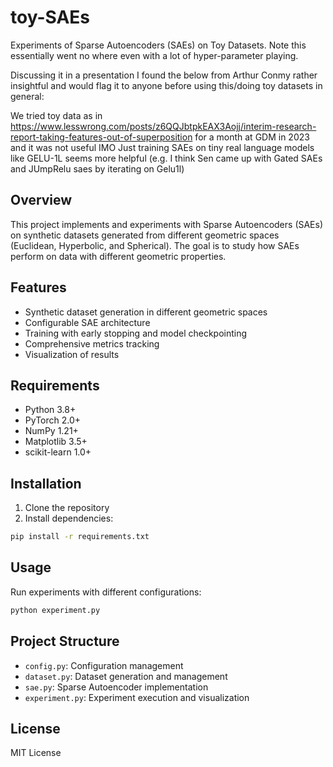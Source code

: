 # toy-SAEs
Experiments of Sparse Autoencoders (SAEs) on Toy Datasets. Note this essentially went no where even with a lot of hyper-parameter playing.

Discussing it in a presentation I found the below from Arthur Conmy rather insightful and would flag it to anyone before using this/doing toy datasets in general:

We tried toy data as in https://www.lesswrong.com/posts/z6QQJbtpkEAX3Aojj/interim-research-report-taking-features-out-of-superposition for a month at GDM in 2023 and it was not useful IMO
Just training SAEs on tiny real language models like GELU-1L seems more helpful (e.g. I think Sen came up with Gated SAEs and JUmpRelu saes by iterating on Gelu1l)



## Overview
This project implements and experiments with Sparse Autoencoders (SAEs) on synthetic datasets generated from different geometric spaces (Euclidean, Hyperbolic, and Spherical). The goal is to study how SAEs perform on data with different geometric properties.

## Features
- Synthetic dataset generation in different geometric spaces
- Configurable SAE architecture
- Training with early stopping and model checkpointing
- Comprehensive metrics tracking
- Visualization of results

## Requirements
- Python 3.8+
- PyTorch 2.0+
- NumPy 1.21+
- Matplotlib 3.5+
- scikit-learn 1.0+

## Installation
1. Clone the repository
2. Install dependencies:
```bash
pip install -r requirements.txt
```

## Usage
Run experiments with different configurations:
```bash
python experiment.py
```

## Project Structure
- `config.py`: Configuration management
- `dataset.py`: Dataset generation and management
- `sae.py`: Sparse Autoencoder implementation
- `experiment.py`: Experiment execution and visualization

## License
MIT License
